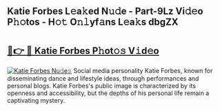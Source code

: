 ## Katie Forbes L𝚎a𝚔ed N𝚞𝚍e - Part-9Lz Vi𝚍𝚎o P𝚑𝚘tos - H𝚘𝚝 O𝚗𝚕yf𝚊ns L𝚎a𝚔s dbgZX

# <h2><a href="http://kfay28.oniu.top/?m=Katie+Forbes">🔗👉 🔴 Katie Forbes P𝚑ot𝚘𝚜 V𝚒d𝚎o</a></h2>

[![Katie Forbes Nu𝚍e𝚜](https://i.imgur.com/0qMVB7G.gif)](http://kfay28.oniu.top/?m=Katie+Forbes)
Social media personality Katie Forbes, known for disseminating dance and lifestyle ideas, through performances and personal blogs. Katie Forbes's public image is characterized by its openness and accessibility, but the depths of his personal life remain a captivating mystery.  
